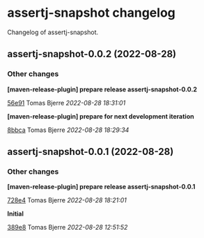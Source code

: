 # assertj-snapshot changelog

Changelog of assertj-snapshot.

## assertj-snapshot-0.0.2 (2022-08-28)

### Other changes

**[maven-release-plugin] prepare release assertj-snapshot-0.0.2**


[56e91](https://github.com/tomasbjerre/assertj-snapshot/commit/56e91c4418f3d55) Tomas Bjerre *2022-08-28 18:31:01*

**[maven-release-plugin] prepare for next development iteration**


[8bbca](https://github.com/tomasbjerre/assertj-snapshot/commit/8bbca87b4fd9b0f) Tomas Bjerre *2022-08-28 18:29:34*


## assertj-snapshot-0.0.1 (2022-08-28)

### Other changes

**[maven-release-plugin] prepare release assertj-snapshot-0.0.1**


[728e4](https://github.com/tomasbjerre/assertj-snapshot/commit/728e4cb96c5ebf5) Tomas Bjerre *2022-08-28 18:21:01*

**Initial**


[389e8](https://github.com/tomasbjerre/assertj-snapshot/commit/389e8e2ba872cf7) Tomas Bjerre *2022-08-28 12:51:52*


